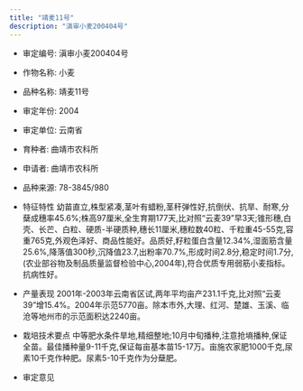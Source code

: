 ```yaml
---
title: "靖麦11号"
description: "滇审小麦200404号"
---
```

* 审定编号:  滇审小麦200404号

*  作物名称:  小麦

*  品种名称:  靖麦11号

*  审定年份:  2004

*  审定单位:  云南省

* 育种者:  曲靖市农科所

*  申请者:  曲靖市农科所

*  品种来源:  78-3845/980

*  特征特性
幼苗直立,株型紧凑,茎叶有蜡粉,茎秆弹性好,抗倒伏、抗旱、耐寒,分蘖成穗率45.6%;株高97厘米,全生育期177天,比对照“云麦39”早3天;锥形穗,白壳、长芒、白粒、硬质-半硬质种,穗长11厘米,穗粒数40粒、千粒重45-55克,容重765克,外观色泽好、商品性能好。品质好,籽粒蛋白含量12.34%,湿面筋含量25.6%,降落值300秒,沉降值23.7,出粉率70.7%,形成时间2.8分,稳定时间1.7分,(农业部谷物及制品质量监督检验中心,2004年),符合优质专用弱筋小麦指标。抗病性好。

*  产量表现
2001年-2003年云南省区试,两年平均亩产231.1千克,比对照“云麦39”增15.4%。2004年示范5770亩。除本市外,大理、红河、楚雄、玉溪、临沧等地州市的示范面积达2240亩。

*  栽培技术要点
中等肥水条件旱地,精细整地;10月中旬播种,注意抢墒播种,保证全苗。最佳播种量9-11千克,保证每亩基本苗15-17万。亩施农家肥1000千克,尿素10千克作种肥。尿素5-10千克作为分蘖肥。

*  审定意见

